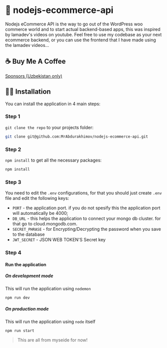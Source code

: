 # 🚀 nodejs-ecommerce-api

Nodejs eCommerce API is the way to go out of the WordPress woo commerce world and to start actual backend-based apps, this was inspired by lamadev's videos on youtube. Feel free to use my codebase as your next ecommerce backend, or you can use the frontend that I have made using the lamadev videos...

## ☕️ Buy Me A Coffee

[Sponsors (Uzbekistan only)](https://payme.uz/@codeflow)

## 🧑‍💻 Installation

You can install the application in 4 main steps:

### Step 1

`git clone the repo` to your projects folder:

```bash
git clone git@github.com:MrAbdurakhimov/nodejs-ecommerce-api.git
```

### Step 2

`npm install` to get all the necessary packages:

```bash
npm install
```

### Step 3

You need to edit the `.env` configurations, for that you should just create `.env` file and edit the following keys:

- `PORT` - the application port. if you do not spesify this the application port will automatically be 4000;
- `DB_URL` - this helps the application to connect your mongo db cluster. for that go to cloud.mongodb.com.
- `SECRET_PHRASE` - for Encrypting/Decrypting the password when you save to the database
- `JWT_SECRET` - JSON WEB TOKEN'S Secret key

### Step 4

#### Run the application

##### On development mode

This will run the application using `nodemon`

```bash
npm run dev
```

##### On production mode

This will run the application using `node` itself

```bash
npm run start
```

> This are all from myseide for now!
